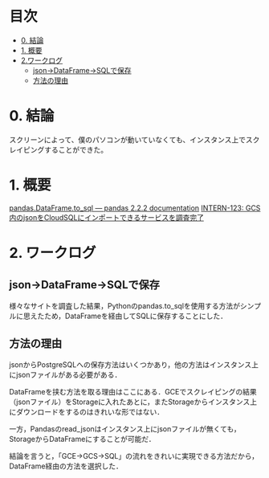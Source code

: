 # 目次

- [0. 結論](#0-結論)
- [1. 概要](#1-概要)
- [2.ワークログ](#2-ワークログ)
   - [json→DataFrame→SQLで保存](#json→DataFrame→SQLで保存)
   - [方法の理由](#方法の理由)



# 0. 結論
スクリーンによって、僕のパソコンが動いていなくても、インスタンス上でスクレイピングすることができた。

# 1. 概要
[pandas.DataFrame.to_sql — pandas 2.2.2 documentation](https://pandas.pydata.org/docs/reference/api/pandas.DataFrame.to_sql.html)
[INTERN-123: GCS内のjsonをCloudSQLにインポートできるサービスを調査完了](https://remotesalesproject.atlassian.net/browse/INTERN-123)
 

# 2. ワークログ

## json→DataFrame→SQLで保存
様々なサイトを調査した結果，Pythonのpandas.to_sqlを使用する方法がシンプルに思えたため，DataFrameを経由してSQLに保存することにした．

## 方法の理由
jsonからPostgreSQLへの保存方法はいくつかあり，他の方法はインスタンス上にjsonファイルがある必要がある．

DataFrameを挟む方法を取る理由はここにある．GCEでスクレイピングの結果（jsonファイル）をStorageに入れたあとに，またStorageからインスタンス上にダウンロードをするのはきれいな形ではない．

一方，Pandasのread_jsonはインスタンス上にjsonファイルが無くても，StorageからDataFrameにすることが可能だ．

結論を言うと，「GCE→GCS→SQL」の流れをきれいに実現できる方法だから，DataFrame経由の方法を選択した．

